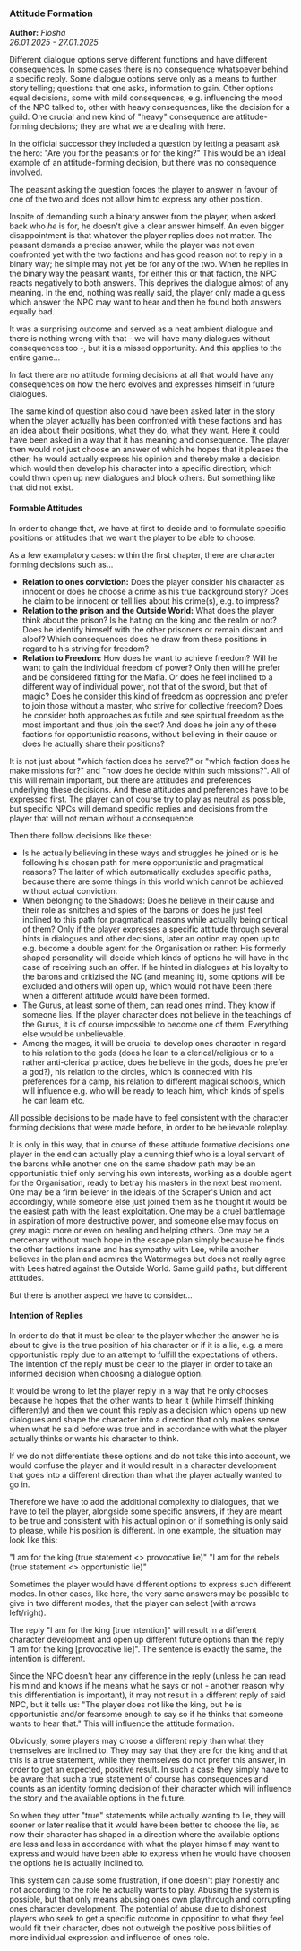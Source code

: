 ### Attitude Formation

**Author:** *Flosha*  
*26.01.2025 - 27.01.2025*

Different dialogue options serve different functions and have different consequences. In some cases there is no consequence whatsoever behind a specific reply. Some dialogue options serve only as a means to further story telling; questions that one asks, information to gain. Other options equal decisions, some with mild consequences, e.g. influencing the mood of the NPC talked to, other with heavy consequences, like the decision for a guild. One crucial and new kind of "heavy" consequence are attitude-forming decisions; they are what we are dealing with here.

In the official successor they included a question by letting a peasant ask the hero: "Are you for the peasants or for the king?" This would be an ideal example of an attitude-forming decision, but there was no consequence involved. 

The peasant asking the question forces the player to answer in favour of one of the two and does not allow him to express any other position. 

Inspite of demanding such a binary answer from the player, when asked back who *he* is for, he doesn't give a clear answer himself. An even bigger disappointment is that whatever the player replies does not matter. The peasant demands a precise answer, while the player was not even confronted yet with the two factions and has good reason not to reply in a binary way; he simple may not yet be for any of the two. When he replies in the binary way the peasant wants, for either this or that faction, the NPC reacts negatively to both answers. This deprives the dialogue almost of any meaning. In the end, nothing was really said, the player only made a guess which answer the NPC may want to hear and then he found both answers equally bad. 

It was a surprising outcome and served as a neat ambient dialogue and there is nothing wrong with that - we will have many dialogues without consequences too -, but it is a missed opportunity. And this applies to the entire game...

In fact there are no attitude forming decisions at all that would have any consequences on how the hero evolves and expresses himself in future dialogues.

The same kind of question also could have been asked later in the story when the player actually has been confronted with these factions and has an idea about their positions, what they do, what they want. Here it could have been asked in a way that it has meaning and consequence. The player then would not just choose an answer of which he hopes that it pleases the other; he would actually express his opinion and thereby make a decision which would then develop his character into a specific direction; which could thwn open up new dialogues and block others. But something like that did not exist. 


#### Formable Attitudes

In order to change that, we have at first to decide and to formulate specific positions or attitudes that we want the player to be able to choose. 

As a few examplatory cases: within the first chapter, there are character forming decisions such as...

* **Relation to ones conviction:** Does the player consider his character as innocent or does he choose a crime as his true background story? Does he claim to be innocent or tell lies about his crime(s), e.g. to impress? 
* **Relation to the prison and the Outside World:** What does the player think about the prison? Is he hating on the king and the realm or not? Does he identify himself with the other prisoners or remain distant and aloof? Which consequences does he draw from these positions in regard to his striving for freedom? 
* **Relation to Freedom:** How does he want to achieve freedom? Will he want to gain the individual freedom of power? Only then will he prefer and be considered fitting for the Mafia. Or does he feel inclined to a different way of individual power, not that of the sword, but that of magic? Does he consider this kind of freedom as oppression and prefer to join those without a master, who strive for collective freedom? Does he consider both approaches as futile and see spiritual freedom as the most important and thus join the sect? And does he join any of these factions for opportunistic reasons, without believing in their cause or does he actually share their positions?

It is not just about "which faction does he serve?" or "which faction does he make missions for?" and "how does he decide within such missions?". All of this will remain important, but there are attitudes and preferences underlying these decisions. And these attitudes and preferences have to be expressed first. The player can of course try to play as neutral as possible, but specific NPCs will demand specific replies and decisions from the player that will not remain without a consequence. 

Then there follow decisions like these:  
* Is he actually believing in these ways and struggles he joined or is he following his chosen path for mere opportunistic and pragmatical reasons? The latter of which automatically excludes specific paths, because there are some things in this world which cannot be achieved without actual conviction.  
* When belonging to the Shadows: Does he believe in their cause and their role as snitches and spies of the barons or does he just feel inclined to this path for pragmatical reasons while actually being critical of them? Only if the player expresses a specific attitude through several hints in dialogues and other decisions, later an option may open up to e.g. become a double agent for the Organisation or rather: His formerly shaped personality will decide which kinds of options he will have in the case of receiving such an offer. If he hinted in dialogues at his loyalty to the barons and critizised the NC (and meaning it), some options will be excluded and others will open up, which would not have been there when a different attitude would have been formed.
* The Gurus, at least some of them, can read ones mind. They know if someone lies. If the player character does not believe in the teachings of the Gurus, it is of course impossible to become one of them. Everything else would be unbelievable.   
* Among the mages, it will be crucial to develop ones character in regard to his relation to the gods (does he lean to a clerical/religious or to a rather anti-clerical practice, does he believe in the gods, does he prefer a god?), his relation to the circles, which is connected with his preferences for a camp, his relation to different magical schools, which will influence e.g. who will be ready to teach him, which kinds of spells he can learn etc.

All possible decisions to be made have to feel consistent with the character forming decisions that were made before, in order to be believable roleplay. 

It is only in this way, that in course of these attitude formative decisions one player in the end can actually play a cunning thief who is a loyal servant of the barons while another one on the same shadow path may be an opportunistic thief only serving his own interests, working as a double agent for the Organisation, ready to betray his masters in the next best moment. One may be a firm believer in the ideals of the Scraper's Union and act accordingly, while someone else just joined them as he thought it would be the easiest path with the least exploitation. One may be a cruel battlemage in aspiration of more destructive power, and someone else may focus on grey magic more or even on healing and helping others. One may be a mercenary without much hope in the escape plan simply because he finds the other factions insane and has sympathy with Lee, while another believes in the plan and admires the Watermages but does not really agree with Lees hatred against the Outside World. Same guild paths, but different attitudes. 

But there is another aspect we have to consider... 


#### Intention of Replies

In order to do that it must be clear to the player whether the answer he is about to give is the true position of his character or if it is a lie, e.g. a mere opportunistic reply due to an attempt to fulfill the expectations of others. The intention of the reply must be clear to the player in order to take an informed decision when choosing a dialogue option.

It would be wrong to let the player reply in a way that he only chooses because he hopes that the other wants to hear it (while himself thinking differently) and then we count this reply as a decision which opens up new dialogues and shape the character into a direction that only makes sense when what he said before was true and in accordance with what the player actually thinks or wants his character to think. 

If we do not differentiate these options and do not take this into account, we would confuse the player and it would result in a character development that goes into a different direction than what the player actually wanted to go in. 

Therefore we have to add the additional complexity to dialogues, that we have to tell the player, alongside some specific answers, if they are meant to be true and consistent with his actual opinion or if something is only said to please, while his position is different. In one example, the situation may look like this:

"I am for the king (true statement <> provocative lie)"
"I am for the rebels (true statement <> opportunistic lie)"

Sometimes the player would have different options to express such different modes. In other cases, like here, the very same answers may be possible to give in two different modes, that the player can select (with arrows left/right).

The reply "I am for the king [true intention]" will result in a different character development and open up different future options than the reply "I am for the king [provocative lie]". The sentence is exactly the same, the intention is different. 

Since the NPC doesn't hear any difference in the reply (unless he can read his mind and knows if he means what he says or not - another reason why this differentiation is important), it may not result in a different reply of said NPC, but it tells us: "The player does not like the king, but he is opportunistic and/or fearsome enough to say so if he thinks that someone wants to hear that." This will influence the attitude formation.

Obviously, some players may choose a different reply than what they themselves are inclined to. They may say that they are for the king and that this is a true statement, while they themselves do not prefer this answer, in order to get an expected, positive result. In such a case they simply have to be aware that such a true statement of course has consequences and counts as an identity forming decision of their character which will influence the story and the available options in the future. 

So when they utter "true" statements while actually wanting to lie, they will sooner or later realise that it would have been better to choose the lie, as now their character has shaped in a direction where the available options are less and less in accordance with what the player himself may want to express and would have been able to express when he would have choosen the options he is actually inclined to. 

This system can cause some frustration, if one doesn't play honestly and not according to the role he actually wants to play. Abusing the system is possible, but that only means abusing ones own playthrough and corrupting ones character development. The potential of abuse due to dishonest players who seek to get a specific outcome in opposition to what they feel would fit their character, does not outweigh the positive possibilities of more individual expression and influence of ones role. 
